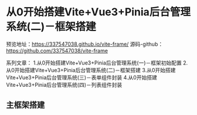 # 从0开始搭建Vite+Vue3+Pinia后台管理系统(二)－框架搭建

预览地址：https://337547038.github.io/vite-frame/
源码-github：https://github.com/337547038/vite-frame

系列文章：
1.从0开始搭建Vite+Vue3+Pinia后台管理系统(一)－框架初始配置
2.从0开始搭建Vite+Vue3+Pinia后台管理系统(二)－框架搭建
3.从0开始搭建Vite+Vue3+Pinia后台管理系统(三)－表单组件封装
4.从0开始搭建Vite+Vue3+Pinia后台管理系统(四)－列表组件封装


## 主框架搭建
